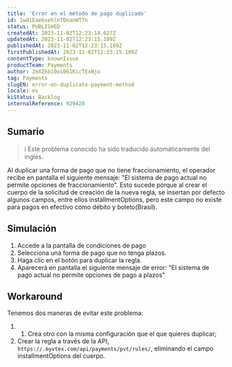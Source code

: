 ```yaml
---
title: 'Error en el método de pago duplicado'
id: 1wdiEae6sehlnTDnanWT7n
status: PUBLISHED
createdAt: 2023-11-02T12:23:14.027Z
updatedAt: 2023-11-02T12:23:15.109Z
publishedAt: 2023-11-02T12:23:15.109Z
firstPublishedAt: 2023-11-02T12:23:15.109Z
contentType: knownIssue
productTeam: Payments
author: 2mXZkbi0oi061KicTExNjo
tag: Payments
slugEN: error-on-duplicate-payment-method
locale: es
kiStatus: Backlog
internalReference: 929428
---
```


## Sumario

>ℹ️ Este problema conocido ha sido traducido automáticamente del inglés.


Al duplicar una forma de pago que no tiene fraccionamiento, el operador recibe en pantalla el siguiente mensaje: "El sistema de pago actual no permite opciones de fraccionamiento". Esto sucede porque al crear el cuerpo de la solicitud de creación de la nueva regla, se insertan por defecto algunos campos, entre ellos installmentOptions, pero este campo no existe para pagos en efectivo como débito y boleto(Brasil).


##

## Simulación



1. Accede a la pantalla de condiciones de pago
2. Selecciona una forma de pago que no tenga plazos.
3. Haga clic en el botón para duplicar la regla.
4. Aparecerá en pantalla el siguiente mensaje de error: "El sistema de pago actual no permite opciones de pago a plazos"



## Workaround


Tenemos dos maneras de evitar este problema:

1. 1. Crea otro con la misma configuración que el que quieres duplicar;
2. Crear la regla a través de la API, `https://.myvtex.com/api/payments/pvt/rules/`, eliminando el campo installmentOptions del cuerpo.





